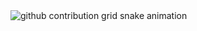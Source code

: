 <picture>
  <source media="(prefers-color-scheme: dark)" srcset="https://raw.githubusercontent.com/Peter-JXL/debugtozero/output/github-contribution-grid-snake-dark.svg">
  <source media="(prefers-color-scheme: light)" srcset="https://raw.githubusercontent.com/Peter-JXL/debugtozero/output/github-contribution-grid-snake.svg">
  <img alt="github contribution grid snake animation" src="https://raw.githubusercontent.com/Peter-JXL/debugtozero/output/github-contribution-grid-snake.svg">
</picture>
